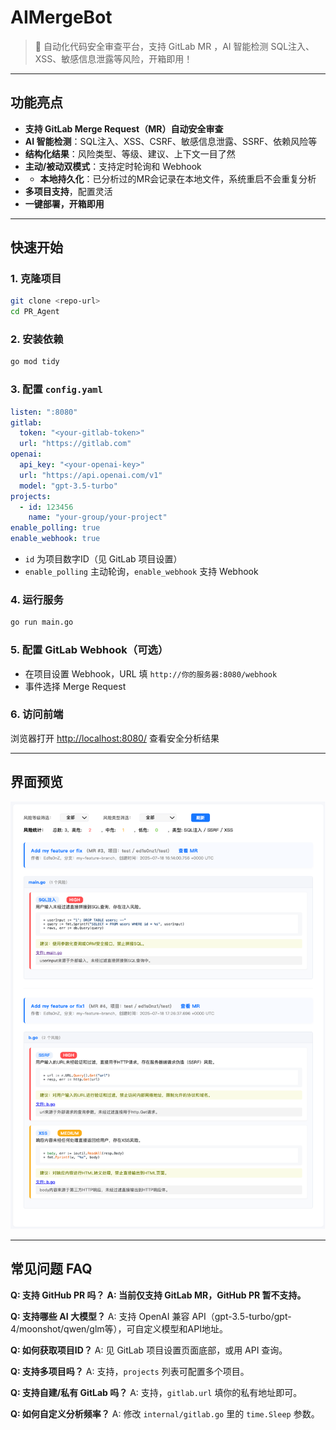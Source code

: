 # AIMergeBot

> 🚀 自动化代码安全审查平台，支持 GitLab MR ，AI 智能检测 SQL注入、XSS、敏感信息泄露等风险，开箱即用！

---

## 功能亮点
- **支持 GitLab Merge Request（MR）自动安全审查**
- **AI 智能检测**：SQL注入、XSS、CSRF、敏感信息泄露、SSRF、依赖风险等
- **结构化结果**：风险类型、等级、建议、上下文一目了然
- **主动/被动双模式**：支持定时轮询和 Webhook
- - **本地持久化**：已分析过的MR会记录在本地文件，系统重启不会重复分析
- **多项目支持**，配置灵活
- **一键部署，开箱即用**

---

## 快速开始

### 1. 克隆项目
```bash
git clone <repo-url>
cd PR_Agent
```

### 2. 安装依赖
```bash
go mod tidy
```

### 3. 配置 `config.yaml`
```yaml
listen: ":8080"
gitlab:
  token: "<your-gitlab-token>"
  url: "https://gitlab.com"
openai:
  api_key: "<your-openai-key>"
  url: "https://api.openai.com/v1"
  model: "gpt-3.5-turbo"
projects:
  - id: 123456
    name: "your-group/your-project"
enable_polling: true
enable_webhook: true
```
- `id` 为项目数字ID（见 GitLab 项目设置）
- `enable_polling` 主动轮询，`enable_webhook` 支持 Webhook

### 4. 运行服务
```bash
go run main.go
```

### 5. 配置 GitLab Webhook（可选）
- 在项目设置 Webhook，URL 填 `http://你的服务器:8080/webhook`
- 事件选择 Merge Request

### 6. 访问前端
浏览器打开 [http://localhost:8080/](http://localhost:8080/) 查看安全分析结果

---

## 界面预览
![界面预览](./image/screenshot.png)

---

## 常见问题 FAQ

**Q: 支持 GitHub PR 吗？**
**A: 当前仅支持 GitLab MR，GitHub PR 暂不支持。**

**Q: 支持哪些 AI 大模型？**
A: 支持 OpenAI 兼容 API（gpt-3.5-turbo/gpt-4/moonshot/qwen/glm等），可自定义模型和API地址。

**Q: 如何获取项目ID？**
A: 见 GitLab 项目设置页面底部，或用 API 查询。

**Q: 支持多项目吗？**
A: 支持，`projects` 列表可配置多个项目。

**Q: 支持自建/私有 GitLab 吗？**
A: 支持，`gitlab.url` 填你的私有地址即可。

**Q: 如何自定义分析频率？**
A: 修改 `internal/gitlab.go` 里的 `time.Sleep` 参数。

